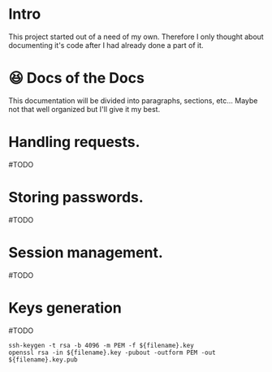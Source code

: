 # Intro
This project started out of a need of my own. Therefore I only thought about documenting it's code after I had already done a part of it.

# :laughing: Docs of the Docs
This documentation will be divided into paragraphs, sections, etc...
Maybe not that well organized but I'll give it my best.

# Handling requests.
#TODO

# Storing passwords.
#TODO

# Session management.
#TODO

# Keys generation
#TODO
```
ssh-keygen -t rsa -b 4096 -m PEM -f ${filename}.key
openssl rsa -in ${filename}.key -pubout -outform PEM -out ${filename}.key.pub
```